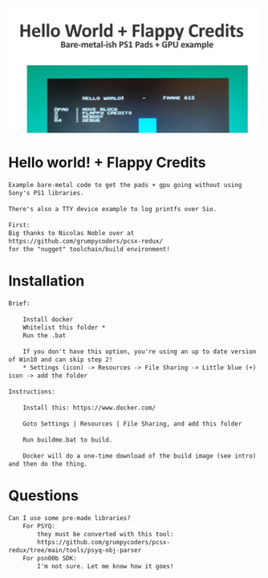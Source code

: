 
![](social_card_PNG.png)


# Hello world! + Flappy Credits
	
	Example bare-metal code to get the pads + gpu going without using Sony's PS1 libraries.

	There's also a TTY device example to log printfs over Sio.

	First:
	Big thanks to Nicolas Noble over at https://github.com/grumpycoders/pcsx-redux/ 
	for the "nugget" toolchain/build environment!
    
    
# Installation

	Brief:

		Install docker
		Whitelist this folder *
		Run the .bat

		If you don't have this option, you're using an up to date version of Win10 and can skip step 2!
		* Settings (icon) -> Resources -> File Sharing -> Little blue (+) icon -> add the folder

	Instructions:

		Install this: https://www.docker.com/

		Goto Settings | Resources | File Sharing, and add this folder

		Run buildme.bat to build.

		Docker will do a one-time download of the build image (see intro) and then do the thing.
		


# Questions


	Can I use some pre-made libraries?
		For PSYQ:
			they must be converted with this tool:	
		    https://github.com/grumpycoders/pcsx-redux/tree/main/tools/psyq-obj-parser
		For psn00b SDK:
		  	I'm not sure. Let me know how it goes!



